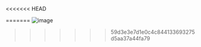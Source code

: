 <<<<<<< HEAD

=======
![image](https://user-images.githubusercontent.com/60480896/154680452-bb784d61-29a2-4fff-8a4f-d2f0841f8dd4.png)
>>>>>>> 59d3e3e7d1e0c4c844133693275d5aa37a44fa79

